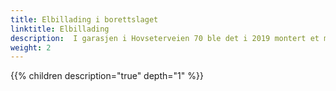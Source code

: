 ```yaml
---
title: Elbillading i borettslaget
linktitle: Elbillading
description:  I garasjen i Hovseterveien 70 ble det i 2019 montert et moderne lastbalansert ladeanlegg for elbiler.
weight: 2
---
```




{{% children description="true" depth="1" %}}
